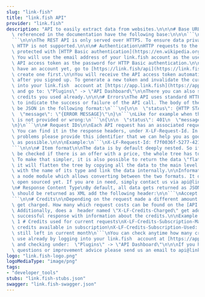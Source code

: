 ```yaml
---
slug: "link-fish"
title: "link.fish API"
provider: "link.fish"
description: "API to easily extract data from websites.\n\n\n# Base URL\n\n\nAll URLs\
  \ referenced in the documentation have the following base:\n\n\n```\nhttps://api.link.fish\n\
  ```\n\n\nThe REST API is only served over HTTPS. To ensure data privacy, unencrypted\
  \ HTTP is not supported.\n\n\n# Authentication\nHTTP requests to the REST API are\
  \ protected with [HTTP Basic authentication](https://en.wikipedia.org/wiki/Basic_access_authentication).\
  \ You will use the email address of your link.fish account as the username and your\
  \ API access token as the password for HTTP Basic authentication.\n\nIf you do not\
  \ have an account yet, go to [https://link.fish/api](https://link.fish/api) and\
  \ create one first.\n\nYou will receive the API access token automatically via email\
  \ after you signed up. To generate a new token and invalidate the current one log\
  \ into your link.fish  account at [https://app.link.fish](https://app.link.fish)\
  \ and go to: \"Plugins\" -> \"API Dashboard\"\n\nThere you can also see how many\
  \ credits you used already.\n\n\n# Errors\nThe API uses standard HTTP status codes\
  \ to indicate the success or failure of the API call. The body of the response will\
  \ be JSON in the following format:\n```\n{\n\n  \"status\": {HTTP STATUS CODE}\n\
  \  \"message\": \"{ERROR MESSAGE}\"\n}\n```\nLike for example when the authorization\
  \ is not provided or wrong:\n```\n{\n\n  \"status\": 401\n  \"message\": \"Unauthorized\"\
  \n}\n```\n\n# Request IDs\n\nEach API request has an associated request identifier.\
  \ You can find it in the response headers, under X-LF-Request-Id. In case you have\
  \ problems please provide this identifier that we can help you as good and fast\
  \ as possible.\n\n\nExample:\n```\nX-LF-Request-Id: f7f0036f-5277-421a-b143-f7a151571d18\n\
  ```\n\n\n# Item format\n\nThe data is by default deeply nested. So if it should\
  \ be checked if there is an offer with a price, the whole tree has to be checked.\
  \ To make that simpler, it is also possible to return the data \"flat\". If selected\
  \ it will flatten the tree by copying all the data to the main level under a property\
  \ with the name of its type and link the data internally.\n\nInformation: We created\
  \ a node module which allows converting between the two formats. It did not get\
  \ open sourced yet. If you are in need, simply contact us via api@link.fish.\n\n\
  \n# Response Content Type\nBy default, all data gets returned as JSON. If the data\
  \ should be returned as XML add the following header:\n\n```\nAccept: application/xml\n\
  ```\n\n# Credits\n\nDepending on the request made a different amount of credits\
  \ get charged. How many which request costs can be found on the [API pricing page](http://link.fish/api/#pricing).\
  \ Additionally, does a  header named \"X-LF-Credits-Charged\" get added to each\
  \ successful response with information about the credits.\n\nExample:\n```\nX-LF-Credits-Charged:\
  \ 1 # Credits used for current requests\nX-LF-Credits-Subscription-Max: 1000 # Total\
  \ credits available in subscription\nX-LF-Credits-Subscription-Used: 512 # Credits\
  \ still left in current month\n```\nYou can check anytime how many credits you did\
  \ use already by logging into your link.fish  account at [https://app.link.fish](https://app.link.fish)\
  \ and checking under:  \"Plugins\" -> \"API Dashboard\"\n\n\nIf you have problems,\
  \ questions or improvement advice please send us an email to api@link.fish\n"
logo: "link.fish-logo.png"
logoMediaType: "image/png"
tags:
- "developer_tools"
stubs: "link.fish-stubs.json"
swagger: "link.fish-swagger.json"
---
```

